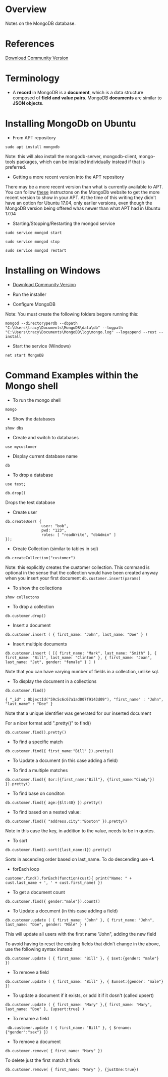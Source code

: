 # Overview

Notes on the MongoDB database.

# References

[Download Community Version](https://www.mongodb.com/download-center#community)

# Terminology

* A **record** in MongoDB is a **document**, which is a data structure composed of **field and value pairs**. MongoDB **documents** are similar to **JSON objects**. 

# Installing MongoDb on Ubuntu

* From APT repository

```
sudo apt install mongodb
```
Note: this will also install the mongodb-server, mongodb-client, mongo-tools packages, which can be installed individually instead if that is preferred.

* Getting a more recent version into the APT repository

There may be a more recent version than what is currently available to APT.  You can follow [these](https://docs.mongodb.com/manual/tutorial/install-mongodb-on-ubuntu/) instructons on the MongoDb website to get the more recent version to show in your APT.  At the time of this writing they didn't have an option for Ubuntu 17.04, only earlier versions, even though the MongoDB version being offered whas newer than what APT had in Ubuntu 17.04

* Starting/Stopping/Restarting the mongod service

```
sudo service mongod start

sudo service mongod stop

sudo service mongod restart
```

# Installing on Windows

* [Download Community Version](https://www.mongodb.com/download-center#community)

* Run the installer

* Configure MongoDB

Note: You must create the following folders begore running this:

`mongod --directoryperdb --dbpath "C:\Users\tracy\Documents\MongoDB\data\db" --logpath "C:\Users\tracy\Documents\MongoDB\log\mongo.log" --logappend --rest --install`

* Start the service (Windows)

`net start MongoDB`

# Command Examples within the Mongo shell

* To run the mongo shell

`mongo`

* Show the databases

`show dbs`

* Create and switch to databases

`use mycustomer`

* Display current database name

`db`

* To drop a database

```
use test;

db.drop()
```
Drops the test database

* Create user

```
db.createUser( {
				user: "bob",
				pwd: "123",
				roles: [ "readWrite", "dbAdmin" ]
});
```

* Create Collection (similar to tables in sql)

`db.createCollection("customer")`

Note: this explicitly creates the customer collection.  This command is optional in the sense that the collection would have been created anyway when you insert your first document `db.customer.insert(params)`

* To show the collections

`show collectons`

* To drop a collection

`db.customer.drop()`

* Insert a document

`db.customer.insert ( { first_name: "John", last_name: "Doe" } )`

* Insert multiple documents

`db.customer.insert ( [{ first_name: "Mark", last_name: "Smith" }, { first_name: "Bill", last_name: "Clinton" }, { first_name: "Joan", last_name: "Jet", gender: "female" } ] )`

Note that you can have varying number of fields in a collection, unlike sql.

* To display the document in a collections

```
db.customer.find()

{ "_id" : ObjectId("59c5c6c67a1ad007f9143d09"), "first_name" : "John", "last_name" : "Doe" }
```

Note that a unique identifier was generated for our inserted document

For a nicer format add ".pretty()" to find()

`db.customer.find().pretty()`

* To find a specific match

`db.customer.find({ first_name:"Bill" }).pretty()`

* To Update a document (in this case adding a field)

* To find a multiple matches

`db.customer.find({ $or:[{first_name:"Bill"}, {first_name:"Cindy"}] }).pretty()`

* To find base on conditon

`db.customer.find({ age:{$lt:40} }).pretty()`

* To find based on a nested value:

`db.customer.find({ "address.city":"Boston" }).pretty()`

Note in this case the key, in addition to the value, needs to be in quotes.

* To sort

`db.customer.find().sort({last_name:1}).pretty()`

Sorts in ascending order based on last_name.  To do descending use **-1**.

* forEach loop

`customer.find().forEach(function(cust){ print("Name: " + cust.last_name + ', ' + cust.first_name) })`

* To get a document count

`db.customer.find({ gender:"male"}).count()`

* To Update a document (in this case adding a field)

`db.customer.update ( { first_name: "John" }, { first_name: "John", last_name: "Doe", gender: "Male" } )`

This will update all users with the first name "John", adding the new field

To avoid having to reset the existing fields that didn't change in the above, use the following syntax instead:

`db.customer.update ( { first_name: "Bill" }, { $set:{gender: "male"} })`

* To remove a field

`db.customer.update ( { first_name: "Bill" }, { $unset:{gender: "male"} })`

* To update a document if it exists, or add it if it dosn't (called upsert)

`db.customer.update ( { first_name: "Mary" },{ first_name: "Mary", last_name: "Doe" }, {upsert:true} )`

* To rename a field

` db.customer.update ( { first_name: "Bill" }, { $rename:{"gender":"sex"} })`

* To remove a document

`db.customer.remove( { first_name: "Mary" })`

To delete just the first match it finds

`db.customer.remove( { first_name: "Mary" }, {justOne:true})`






